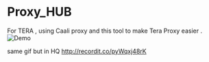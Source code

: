 # Proxy_HUB
For TERA , using Caali proxy and this tool to make Tera Proxy easier .
![Demo](https://user-images.githubusercontent.com/41458297/42982688-271e8894-8beb-11e8-8e28-be706d64ccaf.gif)

same gif but in HQ 
http://recordit.co/pyWqxj48rK
